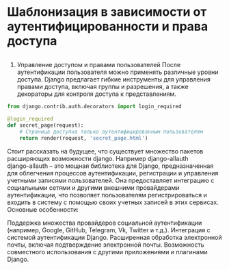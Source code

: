 # Шаблонизация в зависимости от аутентифицированности и права доступа 



## 

1.   Управление доступом и правами пользователей
  После аутентификации пользователя можно применять различные уровни доступа. Django предлагает гибкие инструменты для управления правами доступа, включая группы и разрешения, а также декораторы для контроля доступа к представлениям.
   
  ```python
  from django.contrib.auth.decorators import login_required
   
  @login_required
  def secret_page(request):
      # Страница доступна только аутентифицированным пользователям
      return render(request, 'secret_page.html')
  ```
   
  Стоит рассказать на будущее, что существует множество пакетов расширяющих возможности django.
  Например django-allauth <br>
  django-allauth – это мощная библиотека для Django, предназначенная для облегчения процессов аутентификации, регистрации и управления учетными записями пользователей. Она предоставляет интеграцию с социальными сетями и другими внешними провайдерами аутентификации, что позволяет пользователям регистрироваться и входить в систему с помощью своих учетных записей в этих сервисах. Основные особенности:
   
  Поддержка множества провайдеров социальной аутентификации (например, Google, GitHub, Telegram, Vk, Twitter и т.д.).
  Интеграция с системой аутентификации Django.
  Расширенная обработка электронной почты, включая подтверждение электронной почты.
  Возможность совместного использования с другими приложениями и плагинами Django.